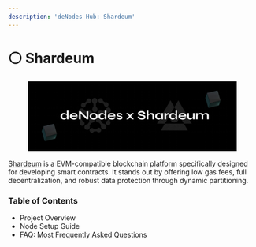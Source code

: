 ```yaml
---
description: 'deNodes Hub: Shardeum'
---
```


# ⚪ Shardeum

<figure><img src="../.gitbook/assets/Shardeum.png" alt=""><figcaption></figcaption></figure>

[Shardeum](http://shardeum.org/) is a EVM-compatible blockchain platform specifically designed for developing smart contracts. It stands out by offering low gas fees, full decentralization, and robust data protection through dynamic partitioning.

### Table of Contents

* Project Overview
* Node Setup Guide
* FAQ: Most Frequently Asked Questions
